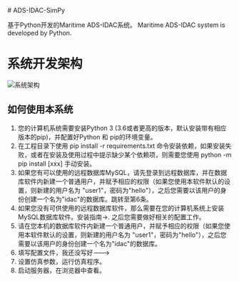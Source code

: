 ﻿﻿﻿﻿# ADS-IDAC-SimPy基于Python开发的Maritime ADS-IDAC系统。Maritime ADS-IDAC system is developed by Python.# 系统开发架构![系统架构](https://github.com/Eternal-Br/ADS-IDAC-SimPy/blob/master/%E5%BC%80%E5%8F%91%E6%96%87%E6%A1%A3/images/Framework.jpg)## 如何使用本系统1. 您的计算机系统需要安装Python 3 (3.6或者更高的版本，默认安装带有相应版本的pip)，并配置好Python 和 pip的环境变量。2. 在工程目录下使用 pip install -r requirements.txt 命令安装依赖，如果安装失败，或者在安装及使用过程中提示缺少某个依赖项，则需要您使用 python -m pip install [xxx] 手动安装。3. 如果您有可以使用的远程数据库MySQL，请先登录到远程数据库，并在数据库软件内新建一个普通用户，并赋予相应的权限（如果您使用本软件默认的设置，则新建的用户名为 "user1"，密码为"hello"），之后您需要以该用户的身份创建一个名为"idac"的数据库。跳转至第6条。4. 如果您没有可供使用的远程数据库软件，那么需要在您的计算机系统上安装MySQL数据库软件。安装指南->. 之后您需要做好相关的配置工作。5. 请在您本机的数据库软件内新建一个普通用户，并赋予相应的权限（如果您使用本软件默认的设置，则新建的用户名为 "user1"，密码为"hello"），之后您需要以该用户的身份创建一个名为"idac"的数据库。6. 填写配置文件，我还没写好--->7. 设置仿真参数，运行仿真程序。8. 启动服务器，在浏览器中查看。